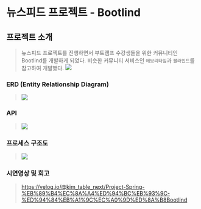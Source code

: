 # 뉴스피드 프로젝트 - Bootlind
## 프로젝트 소개
>뉴스피드 프로젝트를 진행하면서 부트캠프 수강생들을 위한 커뮤니티인 Bootlind를 개발하게 되었다. 비슷한 커뮤니티 서비스인 `에브리타임`과 `블라인드`를 참고하여 개발했다.
![](https://velog.velcdn.com/images/kim_table_next/post/f68c2a31-87a4-4946-8a21-152e7972790d/image.png)

### ERD (Entity Relationship Diagram)
>![](https://velog.velcdn.com/images/kim_table_next/post/e3213257-5797-4db5-ab9d-eba0c2392b0d/image.png)

### API
>![](https://velog.velcdn.com/images/kim_table_next/post/700fc178-9cff-477b-99ee-204aabd53b7c/image.png)

### 프로세스 구조도
>![](https://velog.velcdn.com/images/kim_table_next/post/f30d8be0-8a05-46a7-9781-fc3a3077c005/image.png)

### 시연영상 및 회고
>https://velog.io/@kim_table_next/Project-Spring-%EB%89%B4%EC%8A%A4%ED%94%BC%EB%93%9C-%ED%94%84%EB%A1%9C%EC%A0%9D%ED%8A%B8Bootlind


